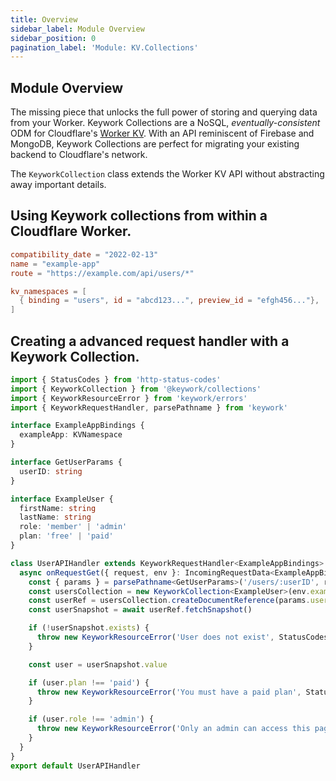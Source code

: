 ```yaml
---
title: Overview
sidebar_label: Module Overview
sidebar_position: 0
pagination_label: 'Module: KV.Collections'
---
```


## Module Overview

The missing piece that unlocks the full power of storing and querying data from your Worker.
Keywork Collections are a NoSQL, _eventually-consistent_ ODM for Cloudflare's [Worker KV](https://developers.cloudflare.com/workers/runtime-apis/kv/).
With an API reminiscent of Firebase and MongoDB, Keywork Collections are perfect for migrating your existing backend to Cloudflare's network.

The `KeyworkCollection` class extends the Worker KV API without abstracting away important details.

## Using Keywork collections from within a Cloudflare Worker.

```toml title="wrangler.toml"
compatibility_date = "2022-02-13"
name = "example-app"
route = "https://example.com/api/users/*"

kv_namespaces = [
  { binding = "users", id = "abcd123...", preview_id = "efgh456..."},
]
```

## Creating a advanced request handler with a Keywork Collection.

```ts title=/workers/users.ts
import { StatusCodes } from 'http-status-codes'
import { KeyworkCollection } from '@keywork/collections'
import { KeyworkResourceError } from 'keywork/errors'
import { KeyworkRequestHandler, parsePathname } from 'keywork'

interface ExampleAppBindings {
  exampleApp: KVNamespace
}

interface GetUserParams {
  userID: string
}

interface ExampleUser {
  firstName: string
  lastName: string
  role: 'member' | 'admin'
  plan: 'free' | 'paid'
}

class UserAPIHandler extends KeyworkRequestHandler<ExampleAppBindings> {
  async onRequestGet({ request, env }: IncomingRequestData<ExampleAppBindings>) {
    const { params } = parsePathname<GetUserParams>('/users/:userID', request)
    const usersCollection = new KeyworkCollection<ExampleUser>(env.exampleApp, 'users')
    const userRef = usersCollection.createDocumentReference(params.userID)
    const userSnapshot = await userRef.fetchSnapshot()

    if (!userSnapshot.exists) {
      throw new KeyworkResourceError('User does not exist', StatusCodes.BAD_REQUEST)
    }

    const user = userSnapshot.value

    if (user.plan !== 'paid') {
      throw new KeyworkResourceError('You must have a paid plan', StatusCodes.PAYMENT_REQUIRED)
    }

    if (user.role !== 'admin') {
      throw new KeyworkResourceError('Only an admin can access this page', StatusCodes.FORBIDDEN)
    }
  }
}
export default UserAPIHandler
```
